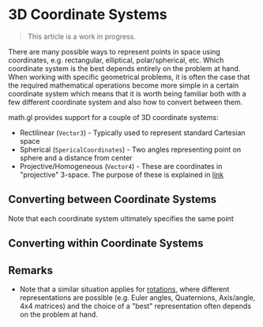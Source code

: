 # 3D Coordinate Systems

> This article is a work in progress.

There are many possible ways to represent points in space using coordinates, e.g. rectangular, elliptical, polar/spherical, etc. Which coordinate system is the best depends entirely on the problem at hand. When working with specific geometrical problems, it is often the case that the required mathematical operations become more simple in a certain coordinate system which means that it is worth being familiar both with a few different coordinate system and also how to convert between them.

math.gl provides support for a couple of 3D coordinate systems:
* Rectilinear (`Vector3`) - Typically used to represent standard Cartesian space
* Spherical (`SpericalCoordinates`) - Two angles representing point on sphere and a distance from center
* Projective/Homogeneous (`Vector4`) - These are coordinates in "projective" 3-space. The purpose of these is explained in [link](./'homogeneous-coordinates.md')


## Converting between Coordinate Systems

Note that each coordinate system ultimately specifies the same point




## Converting within Coordinate Systems



## Remarks

* Note that a similar situation applies for [rotations](./rotations), where different representations are possible (e.g. Euler angles, Quaternions, Axis/angle, 4x4 matrices) and the choice of a "best"  representation often depends on the problem at hand.
